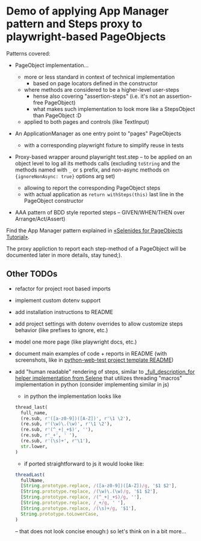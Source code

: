 # Demo of applying App Manager pattern and Steps proxy to playwright-based PageObjects

Patterns covered:

* PageObject implementation...
  * more or less standard in context of technical implementation
    * based on page locators defined in the constructor
  * where methods are considered to be a higher-level user-steps
    * hense also covering "assertion-steps" (i.e. it's not an assertion-free PageObject)
    * what makes such implementation to look more like a StepsObject than PageObject :D
  * applied to both pages and controls (like TextInput)
* An ApplicationManager as one entry point to "pages" PageObjects
  * with a corresponding playwright fixture to simplify reuse in tests
* Proxy-based wrapper around playwright test.step – to be applied on an object level to log all its methods calls (excluding `toString` and the methods named with `_` or `$` prefix, and non-async methods on `{ignoreNonAsync: true}` options arg set)
  * allowing to report the corresponding PageObject steps
  * with actual application as `return withSteps(this)` last line in the PageObject constructor

* AAA pattern of BDD style reported steps – GIVEN/WHEN/THEN over Arrange/Act/Assert)

Find the App Manager pattern explained in [«Selenides for PageObjects Tutorial»](https://autotest.how/selenides-for-page-objects-tutorial-md).

The proxy appliction to report each step-method of a PageObject will be documented later in more details, stay tuned;).

## Other TODOs

* refactor for project root based imports
* implement custom dotenv support
* add installation instructions to README
* add project settings with dotenv overrides to allow customize steps behavior (like prefixes to ignore, etc.)
* model one more page (like playwright docs, etc.)
* document main examples of code + reports in README (with screenshots, like in [python-web-test project template README](https://github.com/yashaka/python-web-test?tab=readme-ov-file#details))
* add "human readable" rendering of steps, similar to [_full_description_for helper implementation from Selene](https://github.com/yashaka/selene/blob/master/selene/common/_typing_functions.py#L119) that utilizes threading "macros" implementation in python (consider implementing similar in js)
  * in python the implementation looks like

  ```python
  thread_last(
    full_name,
    (re.sub, r'([a-z0-9])([A-Z])', r'\1 \2'),
    (re.sub, r'(\w)\.(\w)', r'\1 \2'),
    (re.sub, r'(^_+|_+$)', ''),
    (re.sub, r'_+', ' '),
    (re.sub, r'(\s)+', r'\1'),
    str.lower,
  )
  ```
  * if ported straightforward to js it would looke like:

  ```js
  threadLast(
    fullName,
    [String.prototype.replace, /([a-z0-9])([A-Z])/g, '$1 $2'],
    [String.prototype.replace, /(\w)\.(\w)/g, '$1 $2'],
    [String.prototype.replace, /(^_+|_+$)/g, ''],
    [String.prototype.replace, /_+/g, ' '],
    [String.prototype.replace, /(\s)+/g, '$1'],
    String.prototype.toLowerCase,
  )
  ```

  – that does not look concise enough:) so let's think on in a bit more...
